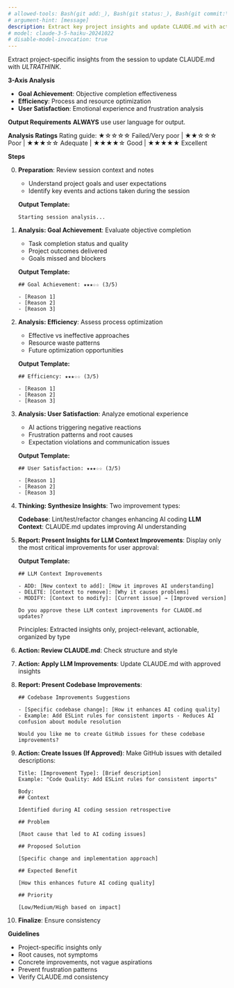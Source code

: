 ```yaml
---
# allowed-tools: Bash(git add:_), Bash(git status:_), Bash(git commit:\*)
# argument-hint: [message]
description: Extract key project insights and update CLAUDE.md with actionable improvements
# model: claude-3-5-haiku-20241022
# disable-model-invocation: true
---
```


Extract project-specific insights from the session to update CLAUDE.md with _ULTRATHINK_.

**3-Axis Analysis**

- **Goal Achievement**: Objective completion effectiveness
- **Efficiency**: Process and resource optimization
- **User Satisfaction**: Emotional experience and frustration analysis

**Output Requirements**
**ALWAYS** use user language for output.

**Analysis Ratings**
Rating guide: ★☆☆☆☆ Failed/Very poor | ★★☆☆☆ Poor | ★★★☆☆ Adequate | ★★★★☆ Good | ★★★★★ Excellent

**Steps**

0.  **Preparation**: Review session context and notes

    - Understand project goals and user expectations
    - Identify key events and actions taken during the session

    **Output Template:**

    ```
    Starting session analysis...
    ```

1.  **Analysis: Goal Achievement**: Evaluate objective completion

    - Task completion status and quality
    - Project outcomes delivered
    - Goals missed and blockers

    **Output Template:**

    ```
    ## Goal Achievement: ★★★☆☆ (3/5)

    - [Reason 1]
    - [Reason 2]
    - [Reason 3]
    ```

2.  **Analysis: Efficiency**: Assess process optimization

    - Effective vs ineffective approaches
    - Resource waste patterns
    - Future optimization opportunities

    **Output Template:**

    ```
    ## Efficiency: ★★★☆☆ (3/5)

    - [Reason 1]
    - [Reason 2]
    - [Reason 3]
    ```

3.  **Analysis: User Satisfaction**: Analyze emotional experience

    - AI actions triggering negative reactions
    - Frustration patterns and root causes
    - Expectation violations and communication issues

    **Output Template:**

    ```
    ## User Satisfaction: ★★★☆☆ (3/5)

    - [Reason 1]
    - [Reason 2]
    - [Reason 3]
    ```

4.  **Thinking: Synthesize Insights**: Two improvement types:

    **Codebase**: Lint/test/refactor changes enhancing AI coding
    **LLM Context**: CLAUDE.md updates improving AI understanding

5.  **Report: Present Insights for LLM Context Improvements**: Display only the most critical improvements for user approval:

    **Output Template:**

    ```
    ## LLM Context Improvements

    - ADD: [New context to add]: [How it improves AI understanding]
    - DELETE: [Context to remove]: [Why it causes problems]
    - MODIFY: [Context to modify]: [Current issue] → [Improved version]

    Do you approve these LLM context improvements for CLAUDE.md updates?
    ```

    Principles: Extracted insights only, project-relevant, actionable, organized by type

6.  **Action: Review CLAUDE.md**: Check structure and style
7.  **Action: Apply LLM Improvements**: Update CLAUDE.md with approved insights
8.  **Report: Present Codebase Improvements**:

    ```
    ## Codebase Improvements Suggestions

    - [Specific codebase change]: [How it enhances AI coding quality]
    - Example: Add ESLint rules for consistent imports - Reduces AI confusion about module resolution

    Would you like me to create GitHub issues for these codebase improvements?
    ```

9.  **Action: Create Issues (If Approved)**: Make GitHub issues with detailed descriptions:

    ```
    Title: [Improvement Type]: [Brief description]
    Example: "Code Quality: Add ESLint rules for consistent imports"

    Body:
    ## Context

    Identified during AI coding session retrospective

    ## Problem

    [Root cause that led to AI coding issues]

    ## Proposed Solution

    [Specific change and implementation approach]

    ## Expected Benefit

    [How this enhances future AI coding quality]

    ## Priority

    [Low/Medium/High based on impact]
    ```

10. **Finalize**: Ensure consistency

**Guidelines**

- Project-specific insights only
- Root causes, not symptoms
- Concrete improvements, not vague aspirations
- Prevent frustration patterns
- Verify CLAUDE.md consistency
